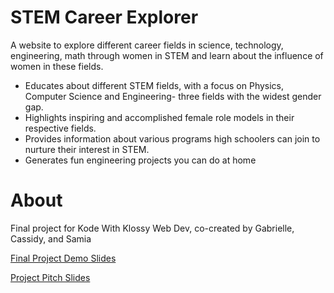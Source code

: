 # STEM Career Explorer
A website to explore different career fields in science, technology, engineering, math through women in STEM and learn about the influence of women in these fields.

- Educates about different STEM fields, with a focus on Physics, Computer Science and Engineering- three fields with the widest gender gap. 
- Highlights inspiring and accomplished female role models in their respective fields.
- Provides information about various programs high schoolers can join to nurture their interest in STEM.
- Generates fun engineering projects you can do at home

# About
Final project for Kode With Klossy Web Dev, co-created by Gabrielle, Cassidy, and Samia

[Final Project Demo Slides](https://docs.google.com/presentation/d/1Wk_7d0aKov_rFb27njmLGfkX1rp9u93ZEr9S4VY2mq8/edit?usp=sharing)

[Project Pitch Slides](https://docs.google.com/presentation/d/1dOy5wC3x7Zbgtxu3DjWWnUdEcHZemRGcNt65JCd2YGE/edit?usp=sharing)



